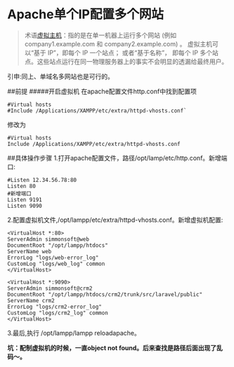 Apache单个IP配置多个网站
=====================
>术语[虚拟主机](http://httpd.apache.org/docs/2.4/vhosts/)：指的是在单一机器上运行多个网站 (例如 company1.example.com 和 company2.example.com) 。 虚拟主机可以“基于 IP”，即每个 IP 一个站点； 或者“基于名称”， 即每个 IP 多个站点。这些站点运行在同一物理服务器上的事实不会明显的透漏给最终用户。

引申:同上、单域名多网站也是可行的。

##前提
#####开启虚拟机
在apache配置文件http.conf中找到配置项

	#Virtual hosts                         
	#Include /Applications/XAMPP/etc/extra/httpd-vhosts.conf`
    
修改为	

    #Virtual hosts
    Include /Applications/XAMPP/etc/extra/httpd-vhosts.conf 
    	 
##具体操作步骤
1.打开apache配置文件，路径/opt/lamp/etc/http.conf。新增端口:
	
	#Listen 12.34.56.78:80
	Listen 80
	#新增端口
	Listen 9191
	Listen 9090
2.配置虚拟机文件,/opt/lampp/etc/extra/httpd-vhosts.conf。新增虚拟机配置:
	
	<VirtualHost *:80>
    ServerAdmin simmonsoft@web
    DocumentRoot "/opt/lampp/htdocs"
    ServerName web
    ErrorLog "logs/web-error_log"
    CustomLog "logs/web_log" common
	</VirtualHost>

	<VirtualHost *:9090>
    ServerAdmin simmonsoft@crm2
    DocumentRoot "/opt/lampp/htdocs/crm2/trunk/src/laravel/public"
    ServerName crm2
    ErrorLog "logs/crm2-error_log"
    CustomLog "logs/crm2_log" common
	</VirtualHost>
3.最后,执行 /opt/lampp/lampp  reloadapache。

**坑：配制虚拟机的时候，一直object not found。后来查找是路径后面出现了乱码～。**